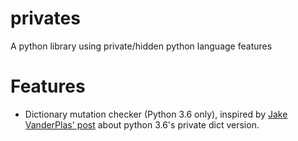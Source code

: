 # privates

A python library using private/hidden python language features


# Features

- Dictionary mutation checker (Python 3.6 only), inspired by [Jake
VanderPlas' post](https://jakevdp.github.io/blog/2017/05/26/exposing-private-dict-version/)
about python 3.6's private dict version.


